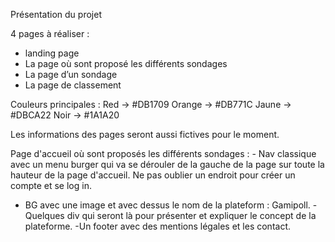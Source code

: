Présentation du projet

4 pages à réaliser :
-    landing page
-    La page où sont proposé les différents sondages
-    La page d’un sondage
-    La page de classement

Couleurs principales : Red -> #DB1709
Orange -> #DB771C
Jaune -> #DBCA22
Noir -> #1A1A20

Les informations des pages seront aussi fictives pour le moment.

Page d'accueil où sont proposés les différents sondages : - Nav classique avec un menu burger qui va se dérouler
de la gauche de la page sur toute la hauteur de la page d'accueil. Ne pas oublier un endroit pour créer un compte 
et se log in.
- BG avec une image et avec dessus le nom de la plateform : Gamipoll.
-Quelques div qui seront là pour présenter et expliquer le concept de la plateforme.
-Un footer avec des mentions légales et les contact.